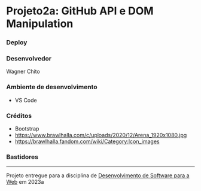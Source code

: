 # Projeto2a: GitHub API e DOM Manipulation

### Deploy

### Desenvolvedor

Wagner Chito

### Ambiente de desenvolvimento

- VS Code

### Créditos

- Bootstrap
- https://www.brawlhalla.com/c/uploads/2020/12/Arena_1920x1080.jpg
- https://brawlhalla.fandom.com/wiki/Category:Icon_images

### Bastidores


---
Projeto entregue para a disciplina de [Desenvolvimento de Software para a Web](http://github.com/andreainfufsm/elc1090-2023a) em 2023a
